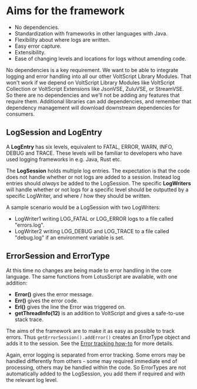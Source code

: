 # Aims for the framework

- No dependencies.
- Standardization with frameworks in other languages with Java.
- Flexibility about where logs are written.
- Easy error capture.
- Extensibility.
- Ease of changing levels and locations for logs without amending code.

No dependencies is a key requirement. We want to be able to integrate logging and error handling into all our other VoltScript Library Modules. That won't work if we depend on VoltScript Library Modules like VoltScript Collection or VoltScript Extensions like JsonVSE, ZuluVSE, or StreamVSE. So there are no dependencies and we'll not be adding any features that require them. Additional libraries can add dependencies, and remember that dependency management will download downstream dependencies for consumers.

## LogSession and LogEntry

A **LogEntry** has six levels, equivalent to FATAL, ERROR, WARN, INFO, DEBUG and TRACE. These levels will be familiar to developers who have used logging frameworks in e.g. Java, Rust etc.

The **LogSession** holds multiple log entries. The expectation is that the code does not handle whether or not logs are added to a session. Instead log entries should *always* be added to the LogSession. The specific **LogWriters** will handle whether or not logs for a specific level should be outputted by a specific LogWriter, and where / how they should be written.

A sample scenario would be a LogSession with two LogWriters:

- LogWriter1 writing LOG_FATAL or LOG_ERROR logs to a file called "errors.log".
- LogWriter2 writing LOG_DEBUG and LOG_TRACE to a file called "debug.log" if an environment variable is set.

## ErrorSession and ErrorType

At this time no changes are being made to error handling in the core language. The same functions from LotusScript are available, with one addition:

- **Error()** gives the error message.
- **Err()** gives the error code.
- **Erl()** gives the line the Error was triggered on.
- **getThreadInfo(12)** is an addition to VoltScript and gives a safe-to-use stack trace.

The aims of the framework are to make it as easy as possible to track errors. Thus `getErrorSession().addError()` creates an ErrorType object and adds it to the session. See the [Error tracking how-to](../howto/errortracking.md) for more details.

Again, error logging is separated from error tracking. Some errors may be handled differently from others - some may required immediate end of processing, others may be handled within the code. So ErrorTypes are not automatically added to the LogSession, you add them if required and with the relevant log level.
